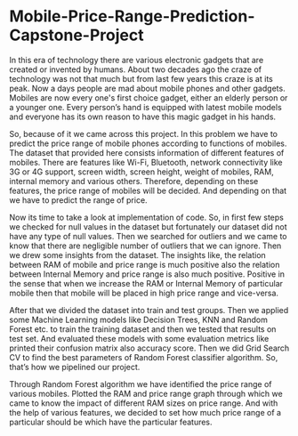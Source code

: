 # Mobile-Price-Range-Prediction-Capstone-Project
In this era of technology there are various electronic gadgets that are created or invented by humans.
About two decades ago the craze of technology was not that much but from last few years this craze
is at its peak. Now a days people are mad about mobile phones and other gadgets. Mobiles are now
every one's first choice gadget, either an elderly person or a younger one. Every person’s hand is
equipped with latest mobile models and everyone has its own reason to have this magic gadget in his
hands.

So, because of it we came across this project. In this problem we have to predict the price range of
mobile phones according to functions of mobiles. The dataset that provided here consists information
of different features of mobiles. There are features like Wi-Fi, Bluetooth, network connectivity like 3G
or 4G support, screen width, screen height, weight of mobiles, RAM, internal memory and various
others. Therefore, depending on these features, the price range of mobiles will be decided. And
depending on that we have to predict the range of price.

Now its time to take a look at implementation of code. So, in first few steps we checked for null values
in the dataset but fortunately our dataset did not have any type of null values. Then we searched for
outliers and we came to know that there are negligible number of outliers that we can ignore.
Then we drew some insights from the dataset. The insights like, the relation between RAM of mobile
and price range is much positive also the relation between Internal Memory and price range is also
much positive. Positive in the sense that when we increase the RAM or Internal Memory of particular
mobile then that mobile will be placed in high price range and vice-versa.

After that we divided the dataset into train and test groups. Then we applied some Machine Learning
models like Decision Trees, KNN and Random Forest etc. to train the training dataset and then we
tested that results on test set. And evaluated these models with some evaluation metrics like printed
their confusion matrix also accuracy score. Then we did Grid Search CV to find the best parameters of
Random Forest classifier algorithm. So, that’s how we pipelined our project.

Through Random Forest algorithm we have identified the price range of various mobiles. Plotted the
RAM and price range graph through which we came to know the impact of different RAM sizes on
price range. And with the help of various features, we decided to set how much price range of a
particular should be which have the particular features.
